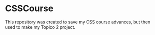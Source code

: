 # CSSCourse
This repository was created to save my CSS course advances, but then used to make my Topico 2 project.
